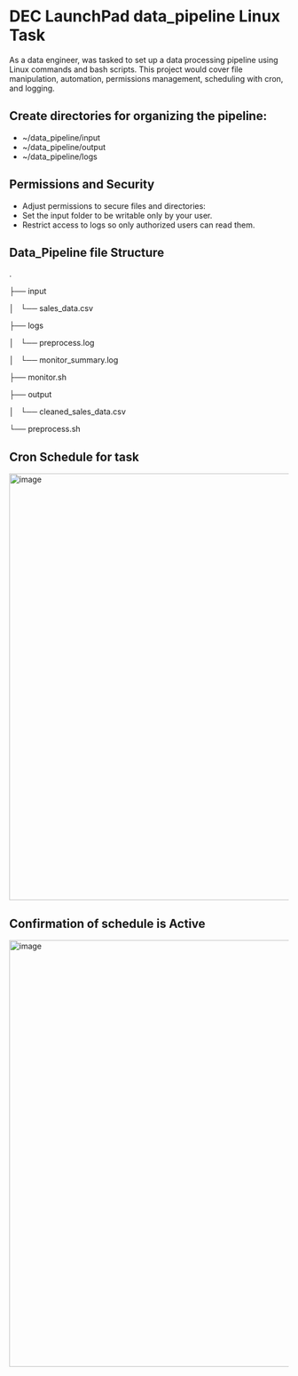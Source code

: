 # DEC LaunchPad data_pipeline Linux Task
As a data engineer, was tasked to set up a data processing pipeline using Linux commands and bash scripts. This project would cover file manipulation, automation, permissions management, scheduling with cron, and logging.

## Create directories for organizing the pipeline:
- ~/data_pipeline/input
- ~/data_pipeline/output
- ~/data_pipeline/logs

## Permissions and Security
- Adjust permissions to secure files and directories:
- Set the input folder to be writable only by your user.
- Restrict access to logs so only authorized users can read them.

## Data_Pipeline file Structure
.

├── input

│   └── sales_data.csv

├── logs

│   └── preprocess.log

│   └── monitor_summary.log

├── monitor.sh

├── output

│   └── cleaned_sales_data.csv

└── preprocess.sh

## Cron Schedule for task

<img width="1366" height="768" alt="image" src="https://github.com/user-attachments/assets/4fcd5cfc-ad15-44c3-a9ac-0d180225dda1" />

## Confirmation of schedule is Active

<img width="1366" height="768" alt="image" src="https://github.com/user-attachments/assets/48279deb-31fb-4a14-888c-d8ae8957439d" />


